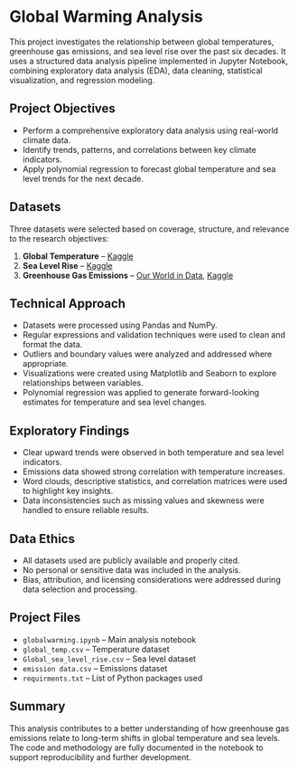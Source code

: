 # Global Warming Analysis

This project investigates the relationship between global temperatures, greenhouse gas emissions, and sea level rise over the past six decades. It uses a structured data analysis pipeline implemented in Jupyter Notebook, combining exploratory data analysis (EDA), data cleaning, statistical visualization, and regression modeling.

## Project Objectives

- Perform a comprehensive exploratory data analysis using real-world climate data.
- Identify trends, patterns, and correlations between key climate indicators.
- Apply polynomial regression to forecast global temperature and sea level trends for the next decade.

## Datasets

Three datasets were selected based on coverage, structure, and relevance to the research objectives:

1. **Global Temperature** – [Kaggle](https://www.kaggle.com/datasets/sevgisarac/temperature-change)
2. **Sea Level Rise** – [Kaggle](https://www.kaggle.com/datasets/jarredpriester/global-sea-level-rise)
3. **Greenhouse Gas Emissions** – [Our World in Data](https://ourworldindata.org/co2-and-other-greenhouse-gas-emissions), [Kaggle](https://www.kaggle.com/datasets/srikantsahu/co2-and-ghg-emission-data)

## Technical Approach

- Datasets were processed using Pandas and NumPy.
- Regular expressions and validation techniques were used to clean and format the data.
- Outliers and boundary values were analyzed and addressed where appropriate.
- Visualizations were created using Matplotlib and Seaborn to explore relationships between variables.
- Polynomial regression was applied to generate forward-looking estimates for temperature and sea level changes.

## Exploratory Findings

- Clear upward trends were observed in both temperature and sea level indicators.
- Emissions data showed strong correlation with temperature increases.
- Word clouds, descriptive statistics, and correlation matrices were used to highlight key insights.
- Data inconsistencies such as missing values and skewness were handled to ensure reliable results.

## Data Ethics

- All datasets used are publicly available and properly cited.
- No personal or sensitive data was included in the analysis.
- Bias, attribution, and licensing considerations were addressed during data selection and processing.

## Project Files

- `globalwarming.ipynb` – Main analysis notebook
- `global_temp.csv` – Temperature dataset
- `Global_sea_level_rise.csv` – Sea level dataset
- `emission data.csv` – Emissions dataset
- `requirments.txt` – List of Python packages used

## Summary

This analysis contributes to a better understanding of how greenhouse gas emissions relate to long-term shifts in global temperature and sea levels. The code and methodology are fully documented in the notebook to support reproducibility and further development.
